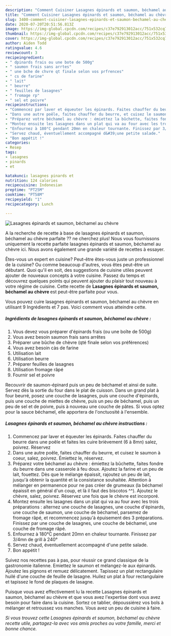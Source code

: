 ```yaml
---
description: "Comment Cuisiner Lasagnes épinards et saumon, béchamel au chèvre"
title: "Comment Cuisiner Lasagnes épinards et saumon, béchamel au chèvre"
slug: 3400-comment-cuisiner-lasagnes-epinards-et-saumon-bechamel-au-chevre
date: 2020-07-20T20:51:56.813Z
image: https://img-global.cpcdn.com/recipes/c37e792913012acc/751x532cq70/lasagnes-epinards-et-saumon-bechamel-au-chevre-photo-principale-de-la-recette.jpg
thumbnail: https://img-global.cpcdn.com/recipes/c37e792913012acc/751x532cq70/lasagnes-epinards-et-saumon-bechamel-au-chevre-photo-principale-de-la-recette.jpg
cover: https://img-global.cpcdn.com/recipes/c37e792913012acc/751x532cq70/lasagnes-epinards-et-saumon-bechamel-au-chevre-photo-principale-de-la-recette.jpg
author: Aiden Todd
ratingvalue: 4.6
reviewcount: 3
recipeingredient:
- " dpinards frais ou une bote de 500g"
- " saumon frais sans arrtes"
- " une bche de chvre qt finale selon vos prfrences"
- " cs de farine"
- " lait"
- " beurre"
- " feuilles de lasagnes"
- " fromage rp"
- " sel et poivre"
recipeinstructions:
- "Commencez par laver et équeuter les épinards. Faites chauffer du beurre dans une poêle et faites les cuire brièvement (6 à 8mn) salez, poivrez. Réservez"
- "Dans une autre poêle, faites chauffer du beurre, et cuisez le saumon à coeur, salez, poivrez. Émiettez le, réservez."
- "Préparez votre béchamel au chèvre : émiettez la bûchette, faites fondre du beurre dans une casserole à feu doux. Ajoutez la farine et un peu de lait, fouettez. Dès que le mélange épaissit, rajoutez un peu de lait, jusqu&#39;à obtenir la quantité et la consistance souhaitée. Attention à mélanger en permanence pour ne pas créer de grumeaux (la béchamel épaissit en général d&#39;un coup, et là il faut des biscotos ^^). Ajoutez le chèvre, salez, poivrez. Réservez une fois que le chèvre est incorporé."
- "Montez ensuite les lasagnes dans un plat qui va au four avec les trois préparations : alternez une couche de lasagnes, une couche d&#39;épinards, une couche de saumon, une couche de béchamel, parsemez de fromage râpé, et recommencez jusqu&#39;à épuisement des 3 préparations. Finissez par une couche de lasagnes, une couche de béchamel, une couche de fromage râpé."
- "Enfournez à 180°C pendant 20mn en chaleur tournante. Finissez par 3/4mn de grill à 240°"
- "Servez chaud, éventuellement accompagné d&#39;une petite salade."
- "Bon appétit !"
categories:
- Resep
tags:
- lasagnes
- pinards
- et

katakunci: lasagnes pinards et 
nutrition: 124 calories
recipecuisine: Indonesian
preptime: "PT25M"
cooktime: "PT58M"
recipeyield: "1"
recipecategory: Lunch

---
```



![Lasagnes épinards et saumon, béchamel au chèvre](https://img-global.cpcdn.com/recipes/c37e792913012acc/751x532cq70/lasagnes-epinards-et-saumon-bechamel-au-chevre-photo-principale-de-la-recette.jpg)

A la recherche de recette à base de lasagnes épinards et saumon, béchamel au chèvre parfaite ?? ne cherchez plus! Nous vous fournissons uniquement la recette parfaite lasagnes épinards et saumon, béchamel au chèvre ici. Nous avons également une grande variété de recettes à essayer.

Êtes-vous un expert en cuisine? Peut-être êtes-vous juste un professionnel de la cuisine? Ou comme beaucoup d'autres, vous êtes peut-être un débutant. Quoi qu'il en soit, des suggestions de cuisine utiles peuvent ajouter de nouveaux concepts à votre cuisine. Passez du temps et découvrez quelques points qui peuvent ajouter du plaisir tout nouveau à votre régime de cuisine. Cette recette de <strong> Lasagnes épinards et saumon, béchamel au chèvre </strong> est peut-être parfaite pour vous.

<!--inarticleads1-->

Vous pouvez cuire lasagnes épinards et saumon, béchamel au chèvre en utilisant 9 Ingrédients et 7 pas. Voici comment vous atteindre cette.

##### Ingrédients de lasagnes épinards et saumon, béchamel au chèvre :

1. Vous devez vous préparer  d&#39;épinards frais (ou une boîte de 500g)
1. Vous avez besoin  saumon frais sans arrêtes
1. Préparer  une bûche de chèvre (qté finale selon vos préférences)
1. Vous avez besoin  càs de farine
1. Utilisation  lait
1. Utilisation  beurre
1. Préparer  feuilles de lasagnes
1. Utilisation  fromage râpé
1. Fournir  sel et poivre


Recouvrir de saumon-épinard puis un peu de béchamel et ainsi de suite. Servez dès la sortie du four dans le plat de cuisson. Dans un grand plat à four beurré, posez une couche de lasagnes, puis une couche d&#39;épinards, puis une couche de miettes de chèvre, puis un peu de béchamel, puis un peu de sel et de poivre, puis à nouveau une couche de pâtes. Si vous optez pour la sauce béchamel, elle apportera de l&#39;onctuosité à l&#39;ensemble. 

<!--inarticleads2-->

##### Lasagnes épinards et saumon, béchamel au chèvre instructions :

1. Commencez par laver et équeuter les épinards. Faites chauffer du beurre dans une poêle et faites les cuire brièvement (6 à 8mn) salez, poivrez. Réservez
1. Dans une autre poêle, faites chauffer du beurre, et cuisez le saumon à coeur, salez, poivrez. Émiettez le, réservez.
1. Préparez votre béchamel au chèvre : émiettez la bûchette, faites fondre du beurre dans une casserole à feu doux. Ajoutez la farine et un peu de lait, fouettez. Dès que le mélange épaissit, rajoutez un peu de lait, jusqu&#39;à obtenir la quantité et la consistance souhaitée. Attention à mélanger en permanence pour ne pas créer de grumeaux (la béchamel épaissit en général d&#39;un coup, et là il faut des biscotos ^^). Ajoutez le chèvre, salez, poivrez. Réservez une fois que le chèvre est incorporé.
1. Montez ensuite les lasagnes dans un plat qui va au four avec les trois préparations : alternez une couche de lasagnes, une couche d&#39;épinards, une couche de saumon, une couche de béchamel, parsemez de fromage râpé, et recommencez jusqu&#39;à épuisement des 3 préparations. Finissez par une couche de lasagnes, une couche de béchamel, une couche de fromage râpé.
1. Enfournez à 180°C pendant 20mn en chaleur tournante. Finissez par 3/4mn de grill à 240°
1. Servez chaud, éventuellement accompagné d&#39;une petite salade.
1. Bon appétit !


Suivez nos recettes pas à pas, pour réussir ce grand classique de la gastronomie italienne. Emiettez le saumon et mélangez-le aux épinards. Ajoutez les pignons et remuez délicatement. Tapissez un plat rectangulaire huilé d&#39;une couche de feuille de lasagne. Huilez un plat à four rectangulaire et tapissez le fond de plaques de lasagne. 

<!--inarticleads1-->

<p>
Puisque vous avez effectivement lu la recette Lasagnes épinards et saumon, béchamel au chèvre et que vous avez l'expertise dont vous avez besoin pour faire dans la cuisine. Sortez ce tablier, dépoussiérez vos bols à mélanger et retroussez vos manches. Vous avez un peu de cuisine à faire.
</p>

<p>
<i>Si vous trouvez cette Lasagnes épinards et saumon, béchamel au chèvre recette utile, partagez-la avec vos amis proches ou votre famille, merci et bonne chance.</i>
</p>
